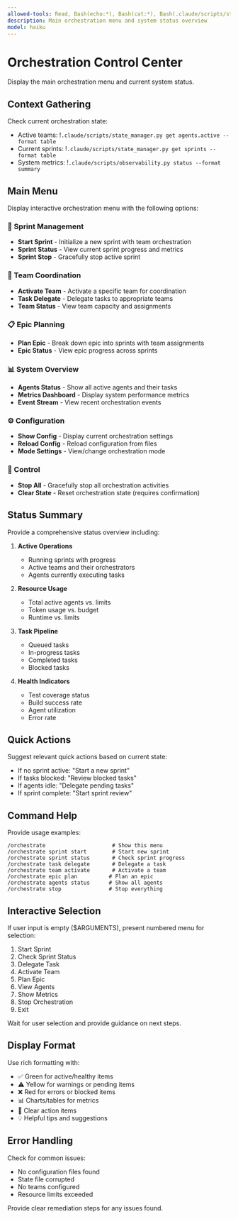 ```yaml
---
allowed-tools: Read, Bash(echo:*), Bash(cat:*), Bash(.claude/scripts/state_manager.py:*), Bash(.claude/scripts/orchestrate.py:*), Bash(.claude/scripts/observability.py:*)
description: Main orchestration menu and system status overview
model: haiku
---
```


# Orchestration Control Center

Display the main orchestration menu and current system status.

## Context Gathering

Check current orchestration state:
- Active teams: !`.claude/scripts/state_manager.py get agents.active --format table`
- Current sprints: !`.claude/scripts/state_manager.py get sprints --format table`
- System metrics: !`.claude/scripts/observability.py status --format summary`

## Main Menu

Display interactive orchestration menu with the following options:

### 🚀 Sprint Management
- **Start Sprint** - Initialize a new sprint with team orchestration
- **Sprint Status** - View current sprint progress and metrics
- **Sprint Stop** - Gracefully stop active sprint

### 👥 Team Coordination
- **Activate Team** - Activate a specific team for coordination
- **Task Delegate** - Delegate tasks to appropriate teams
- **Team Status** - View team capacity and assignments

### 📋 Epic Planning
- **Plan Epic** - Break down epic into sprints with team assignments
- **Epic Status** - View epic progress across sprints

### 📊 System Overview
- **Agents Status** - Show all active agents and their tasks
- **Metrics Dashboard** - Display system performance metrics
- **Event Stream** - View recent orchestration events

### ⚙️ Configuration
- **Show Config** - Display current orchestration settings
- **Reload Config** - Reload configuration from files
- **Mode Settings** - View/change orchestration mode

### 🛑 Control
- **Stop All** - Gracefully stop all orchestration activities
- **Clear State** - Reset orchestration state (requires confirmation)

## Status Summary

Provide a comprehensive status overview including:

1. **Active Operations**
   - Running sprints with progress
   - Active teams and their orchestrators
   - Agents currently executing tasks

2. **Resource Usage**
   - Total active agents vs. limits
   - Token usage vs. budget
   - Runtime vs. limits

3. **Task Pipeline**
   - Queued tasks
   - In-progress tasks
   - Completed tasks
   - Blocked tasks

4. **Health Indicators**
   - Test coverage status
   - Build success rate
   - Agent utilization
   - Error rate

## Quick Actions

Suggest relevant quick actions based on current state:
- If no sprint active: "Start a new sprint"
- If tasks blocked: "Review blocked tasks"
- If agents idle: "Delegate pending tasks"
- If sprint complete: "Start sprint review"

## Command Help

Provide usage examples:
```
/orchestrate                     # Show this menu
/orchestrate sprint start        # Start new sprint
/orchestrate sprint status       # Check sprint progress
/orchestrate task delegate       # Delegate a task
/orchestrate team activate       # Activate a team
/orchestrate epic plan          # Plan an epic
/orchestrate agents status      # Show all agents
/orchestrate stop               # Stop everything
```

## Interactive Selection

If user input is empty ($ARGUMENTS), present numbered menu for selection:
1. Start Sprint
2. Check Sprint Status
3. Delegate Task
4. Activate Team
5. Plan Epic
6. View Agents
7. Show Metrics
8. Stop Orchestration
9. Exit

Wait for user selection and provide guidance on next steps.

## Display Format

Use rich formatting with:
- ✅ Green for active/healthy items
- ⚠️ Yellow for warnings or pending items
- ❌ Red for errors or blocked items
- 📊 Charts/tables for metrics
- 🎯 Clear action items
- 💡 Helpful tips and suggestions

## Error Handling

Check for common issues:
- No configuration files found
- State file corrupted
- No teams configured
- Resource limits exceeded

Provide clear remediation steps for any issues found.